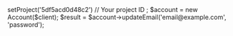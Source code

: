 <?php

use Appwrite\Client;
use Appwrite\Services\Account;

$client = new Client();

$client
    ->setProject('5df5acd0d48c2') // Your project ID
;

$account = new Account($client);

$result = $account->updateEmail('email@example.com', 'password');